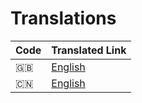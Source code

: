# Translations

| Code   | Translated Link           |
| ------ | ------------------------- |
| :gb:   | [English](./../README.md) |
| :cn:   | [English](./README.ch.md) |
